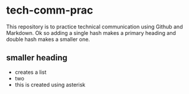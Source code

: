 # tech-comm-prac
This repository is to practice technical communication using Github and Markdown. Ok so adding a single hash makes a primary heading and double hash makes a smaller one.

## smaller heading

* creates a list
* two
* this is created using asterisk
